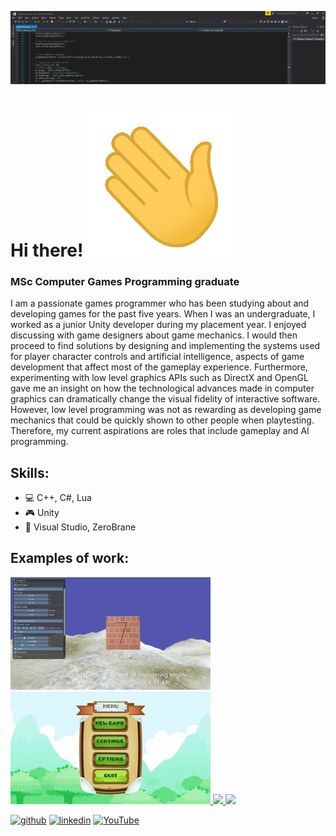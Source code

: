 ![MSc Games Programming student](https://github.com/hristomanos/hristomanos/blob/main/bannerCropped.jpg)

# Hi there! ![Wave](https://github.com/hristomanos/hristomanos/blob/main/wave.gif)
### MSc Computer Games Programming graduate
I am a passionate games programmer who has been studying about and developing games for the past five years. When I was an undergraduate, I worked as a junior Unity 
developer during my placement year. I enjoyed discussing with game designers about game 
mechanics. I would then proceed to find solutions by designing and implementing the systems 
used for player character controls and artificial intelligence, aspects of game development that 
affect most of the gameplay experience. Furthermore, experimenting with low level graphics 
APIs such as DirectX and OpenGL gave me an insight on how the technological advances 
made in computer graphics can dramatically change the visual fidelity of interactive software. 
However, low level programming was not as rewarding as developing game mechanics 
that could be quickly shown to other people when playtesting. Therefore, my current aspirations are roles that 
include gameplay and AI programming.

## Skills:
* :computer: C++, C#, Lua 
* :video_game: Unity 
* :wrench: Visual Studio, ZeroBrane 
## Examples of work:
<a href="https://github.com/hristomanos/DirectX11">
<img src = "https://github.com/hristomanos/hristomanos/blob/main/DirectX11.gif" width = 320 /> 
 </a>
 <a href="https://bitbucket.org/Christomanos123/2dplatformer/src/master/">
<img src = "https://github.com/hristomanos/hristomanos/blob/main/2DPlatformer.gif" width = 320 />
</a>
 <a href="https://github.com/hristomanos/HoverCarAssociation">
<img src = "https://github.com/hristomanos/hristomanos/blob/main/HoverCar_Association_Demo_2.gif" width = 320 />
</a>
<a href="https://github.com/hristomanos/TheRageOfTheGods">
<img src = "https://github.com/hristomanos/hristomanos/blob/main/TheRageOfTheGods.gif" width = 320 />
</a>


[<img src='https://cdn.jsdelivr.net/npm/simple-icons@3.0.1/icons/github.svg' alt='github' height='40'>](https://github.com/hristomanos)  [<img src='https://cdn.jsdelivr.net/npm/simple-icons@3.0.1/icons/linkedin.svg' alt='linkedin' height='40'>](https://www.linkedin.com/in/christos-emmanouil-anastasiou-a34a5b113//)  [<img src='https://cdn.jsdelivr.net/npm/simple-icons@3.0.1/icons/youtube.svg' alt='YouTube' height='40'>](https://www.youtube.com/channel/UCorMiitmU_6padBpn4smrRA )  

